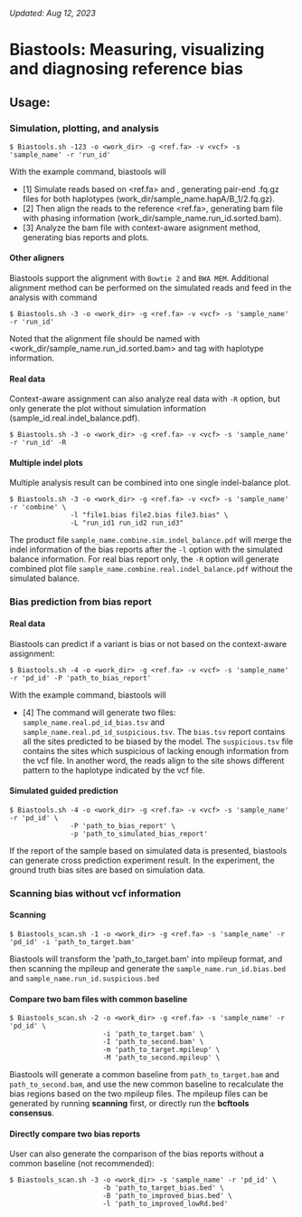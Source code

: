 _Updated: Aug 12, 2023_
# Biastools: Measuring, visualizing and diagnosing reference bias

## Usage:

### Simulation, plotting, and analysis
```
$ Biastools.sh -123 -o <work_dir> -g <ref.fa> -v <vcf> -s 'sample_name' -r 'run_id'
```

With the example command, biastools will 
- [1] Simulate reads based on <ref.fa> and <vcf>, generating pair-end .fq.gz files for both haplotypes (work_dir/sample_name.hapA/B_1/2.fq.gz). 
- [2] Then align the reads to the reference <ref.fa>, generating bam file with phasing information (work_dir/sample_name.run_id.sorted.bam).
- [3] Analyze the bam file with context-aware asignment method, generating bias reports and plots.

#### Other aligners
Biastools support the alignment with `Bowtie 2` and `BWA MEM`. Additional alignment method can be performed on the simulated reads and feed in the analysis with command
```
$ Biastools.sh -3 -o <work_dir> -g <ref.fa> -v <vcf> -s 'sample_name' -r 'run_id'
```

Noted that the alignment file should be named with <work_dir/sample_name.run_id.sorted.bam> and tag with haplotype information.


#### Real data
Context-aware assignment can also analyze real data with `-R` option, but only generate the plot without simulation information (sample_id.real.indel_balance.pdf).
```
$ Biastools.sh -3 -o <work_dir> -g <ref.fa> -v <vcf> -s 'sample_name' -r 'run_id' -R
```


#### Multiple indel plots
Multiple analysis result can be combined into one single indel-balance plot.
```
$ Biastools.sh -3 -o <work_dir> -g <ref.fa> -v <vcf> -s 'sample_name' -r 'combine' \
               -l "file1.bias file2.bias file3.bias" \
               -L "run_id1 run_id2 run_id3"
```

The product file `sample_name.combine.sim.indel_balance.pdf` will merge the indel information of the bias reports after the `-l` option with the simulated balance information. For real bias report only, the `-R` option will generate combined plot file `sample_name.combine.real.indel_balance.pdf` without the simulated balance.


### Bias prediction from bias report
#### Real data
Biastools can predict if a variant is bias or not based on the context-aware assignment:
```
$ Biastools.sh -4 -o <work_dir> -g <ref.fa> -v <vcf> -s 'sample_name' -r 'pd_id' -P 'path_to_bias_report'
```
With the example command, biastools will 
- [4] The command will generate two files: `sample_name.real.pd_id_bias.tsv` and `sample_name.real.pd_id_suspicious.tsv`. The `bias.tsv` report contains all the sites predicted to be biased by the model. The `suspicious.tsv` file contains the sites which suspicious of lacking enough information from the vcf file. In another word, the reads align to the site shows different pattern to the haplotype indicated by the vcf file. 

#### Simulated guided prediction
```
$ Biastools.sh -4 -o <work_dir> -g <ref.fa> -v <vcf> -s 'sample_name' -r 'pd_id' \
               -P 'path_to_bias_report' \
               -p 'path_to_simulated_bias_report'
```
If the report of the sample based on simulated data is presented, biastools can generate cross prediction experiment result. In the experiment, the ground truth bias sites are based on simulation data.


### Scanning bias without vcf information
#### Scanning
```
$ Biastools_scan.sh -1 -o <work_dir> -g <ref.fa> -s 'sample_name' -r 'pd_id' -i 'path_to_target.bam'
```

Biastools will transform the 'path_to_target.bam' into mpileup format, and then scanning the mpileup and generate the `sample_name.run_id.bias.bed` and `sample_name.run_id.suspicious.bed`


#### Compare two bam files with common baseline
```
$ Biastools_scan.sh -2 -o <work_dir> -g <ref.fa> -s 'sample_name' -r 'pd_id' \
                       -i 'path_to_target.bam' \
                       -I 'path_to_second.bam' \
                       -m 'path_to_target.mpileup' \
                       -M 'path_to_second.mpileup' \
```
Biastools will generate a common baseline from `path_to_target.bam` and `path_to_second.bam`, and use the new common baseline to recalculate the bias regions based on the two mpileup files. The mpileup files can be generated by running **scanning** first, or directly run the **bcftools consensus**.



#### Directly compare two bias reports
User can also generate the comparison of the bias reports without a common baseline (not recommended):
```
$ Biastools_scan.sh -3 -o <work_dir> -s 'sample_name' -r 'pd_id' \
                       -b 'path_to_target_bias.bed' \
                       -B 'path_to_improved_bias.bed' \
                       -l 'path_to_improved_lowRd.bed'
```





